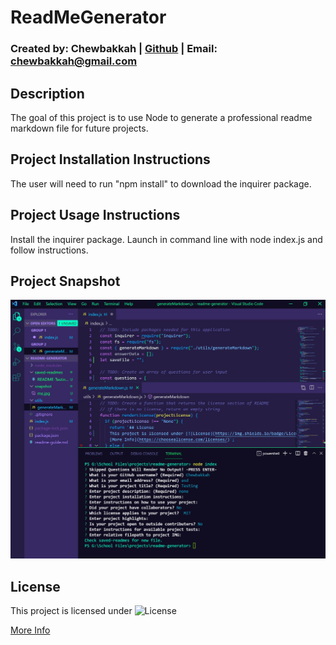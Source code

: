 # ReadMeGenerator
### Created by: Chewbakkah | [Github](https://github.com/Chewbakkah) | Email: chewbakkah@gmail.com
## Description
The goal of this project is to use Node to generate a professional readme markdown file for future projects.

## Project Installation Instructions
The user will need to run "npm install" to download the inquirer package.
## Project Usage Instructions
Install the inquirer package. Launch in command line with node index.js and follow instructions.


## Project Snapshot
![Project Snapshot](./snapshot/snapshot.jpg)
## License
This project is licensed under ![License](https://img.shields.io/badge/License-undefined-blue.svg)

[More Info](https://choosealicense.com/licenses/)
